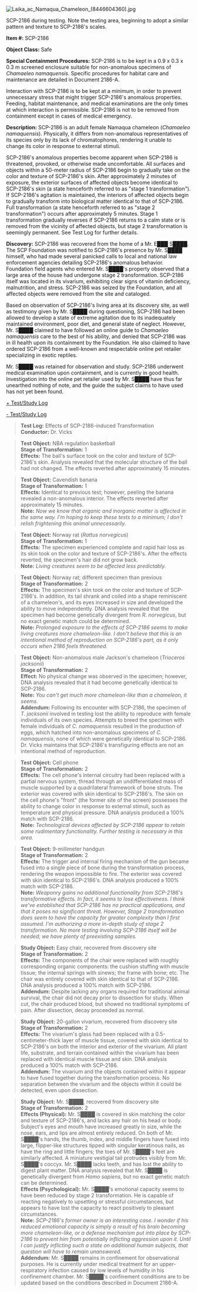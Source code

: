 ![Laika_ac_Namaqua_Chameleon_(8446604360).jpg](http://scp-wiki.wdfiles.com/local--files/scp-2186/Laika_ac_Namaqua_Chameleon_(8446604360).jpg)

SCP-2186 during testing. Note the testing area, beginning to adopt a similar pattern and texture to SCP-2186's scales.

**Item #:** SCP-2186

**Object Class:** Safe

**Special Containment Procedures:** SCP-2186 is to be kept in a 0.9 x 0.3 x 0.3 m screened enclosure suitable for non-anomalous specimens of _Chamaeleo namaquensis_. Specific procedures for habitat care and maintenance are detailed in Document 2186-A.

Interaction with SCP-2186 is to be kept at a minimum, in order to prevent unnecessary stress that might trigger SCP-2186's anomalous properties. Feeding, habitat maintenance, and medical examinations are the only times at which interaction is permissible. SCP-2186 is not to be removed from containment except in cases of medical emergency.

**Description:** SCP-2186 is an adult female Namaqua chameleon (_Chamaeleo namaquensis_). Physically, it differs from non-anomalous representatives of its species only by its lack of chromatophores, rendering it unable to change its color in response to external stimuli.

SCP-2186's anomalous properties become apparent when SCP-2186 is threatened, provoked, or otherwise made uncomfortable. All surfaces and objects within a 50-meter radius of SCP-2186 begin to gradually take on the color and texture of SCP-2186's skin. After approximately 2 minutes of exposure, the exterior surfaces of affected objects become identical to SCP-2186's skin (a state henceforth referred to as "stage 1 transformation"). If SCP-2186's agitation is maintained, the interiors of affected objects begin to gradually transform into biological matter identical to that of SCP-2186. Full transformation (a state henceforth referred to as "stage 2 transformation") occurs after approximately 5 minutes. Stage 1 transformation gradually reverses if SCP-2186 returns to a calm state or is removed from the vicinity of affected objects, but stage 2 transformation is seemingly permanent. See Test Log for further details.

**Discovery:** SCP-2186 was recovered from the home of a Mr. E███ S████. The SCP Foundation was notified to SCP-2186's presence by Mr. S████ himself, who had made several panicked calls to local and national law enforcement agencies detailing SCP-2186's anomalous behavior. Foundation field agents who entered Mr. S████'s property observed that a large area of the house had undergone stage 2 transformation. SCP-2186 itself was located in its vivarium, exhibiting clear signs of vitamin deficiency, malnutrition, and stress. SCP-2186 was seized by the Foundation, and all affected objects were removed from the site and cataloged.

Based on observation of SCP-2186's living area at its discovery site, as well as testimony given by Mr. S████ during questioning, SCP-2186 had been allowed to develop a state of extreme agitation due to its inadequately maintained environment, poor diet, and general state of neglect. However, Mr. S████ claimed to have followed an online guide to _Chamaeleo namaquensis_ care to the best of his ability, and denied that SCP-2186 was in ill health upon its containment by the Foundation. He also claimed to have ordered SCP-2186 from a well-known and respectable online pet retailer specializing in exotic reptiles.

Mr. S████ was retained for observation and study. SCP-2186 underwent medical examination upon containment, and is currently in good health. Investigation into the online pet retailer used by Mr. S████ have thus far unearthed nothing of note, and the guide the subject claims to have used has not yet been found.

[+ Test/Study Log](javascript:;)

[\- Test/Study Log](javascript:;)

> **Test Log:** Effects of SCP-2186-induced Transformation  
> **Conductor:** Dr. Vicks

> **Test Object:** NBA regulation basketball  
> **Stage of Transformation:** 1  
> **Effects:** The ball's surface took on the color and texture of SCP-2186's skin. Analysis revealed that the molecular structure of the ball had not changed. The effects reverted after approximately 15 minutes.

> **Test Object:** Cavendish banana  
> **Stage of Transformation:** 1  
> **Effects:** Identical to previous test; however, peeling the banana revealed a non-anomalous interior. The effects reverted after approximately 15 minutes.  
> **Note:** _Now we know that organic and inorganic matter is affected in the same way. I'm hoping to keep these tests to a minimum; I don't relish frightening this animal unnecessarily._

> **Test Object:** Norway rat (_Rattus norvegicus_)  
> **Stage of Transformation:** 1  
> **Effects:** The specimen experienced complete and rapid hair loss as its skin took on the color and texture of SCP-2186's. After the effects reverted, the specimen's hair did not grow back.  
> **Note:** _Living creatures seem to be affected less predictably._

> **Test Object:** Norway rat; different specimen than previous  
> **Stage of Transformation:** 2  
> **Effects:** The specimen's skin took on the color and texture of SCP-2186's. In addition, its tail shrank and coiled into a shape reminiscent of a chameleon's, and its eyes increased in size and developed the ability to move independently. DNA analysis revealed that the specimen had become genetically divergent from _R. norvegicus_, but no exact genetic match could be determined.  
> **Note:** _Prolonged exposure to the effects of SCP-2186 seems to make living creatures more chameleon-like. I don't believe that this is an intentional method of reproduction on SCP-2186's part, as it only occurs when 2186 feels threatened._

> **Test Object:** Non-anomalous male Jackson's chameleon (_Trioceros jacksonii_)  
> **Stage of Transformation:** 2  
> **Effect:** No physical change was observed in the specimen; however, DNA analysis revealed that it had become genetically identical to SCP-2186.  
> **Note:** _You can't get much more chameleon-like than a chameleon, it seems._  
> **Addendum:** Following its encounter with SCP-2186, the specimen of _T. jacksonii_ involved in testing lost the ability to reproduce with female individuals of its own species. Attempts to breed the specimen with female individuals of _C. namaquensis_ resulted in the production of eggs, which hatched into non-anomalous specimens of _C. namaquensis_, none of which were genetically identical to SCP-2186. Dr. Vicks maintains that SCP-2186's transfiguring effects are not an intentional method of reproduction.

> **Test Object:** Cell phone  
> **Stage of Transformation:** 2  
> **Effects:** The cell phone's internal circuitry had been replaced with a partial nervous system, thread through an undifferentiated mass of muscle supported by a quadrilateral framework of bone struts. The exterior was covered with skin identical to SCP-2186's. The skin on the cell phone's "front" (the former site of the screen) possesses the ability to change color in response to external stimuli, such as temperature and physical pressure. DNA analysis produced a 100% match with SCP-2186.  
> **Note:** _Technological devices affected by SCP-2186 appear to retain some rudimentary functionality. Further testing is necessary in this area._

> **Test Object:** 9-millimeter handgun  
> **Stage of Transformation:** 2  
> **Effects:** The trigger and internal firing mechanism of the gun became fused into a single piece of bone during the transformation process, rendering the weapon impossible to fire. The exterior was covered with skin identical to SCP-2186's. DNA analysis produced a 100% match with SCP-2186.  
> **Note:** _Weaponry gains no additional functionality from SCP-2186's transformative effects. In fact, it seems to lose effectiveness. I think we've established that SCP-2186 has no practical applications, and that it poses no significant threat. However, Stage 2 transformation does seem to have the capacity for greater complexity than I first assumed. I'm authorizing a more in-depth study of stage 2 transformation. No more testing involving SCP-2186 itself will be needed; we have plenty of preexisting samples._

> **Study Object:** Easy chair, recovered from discovery site  
> **Stage of Transformation:** 2  
> **Effects:** The components of the chair were replaced with roughly corresponding organic components: the cushion stuffing with muscle tissue; the internal springs with sinews; the frame with bone; etc. The chair was entirely covered with skin identical to that of SCP-2186. DNA analysis produced a 100% match with SCP-2186.  
> **Addendum:** Despite lacking any organs required for traditional animal survival, the chair did not decay prior to dissection for study. When cut, the chair produced blood, but showed no traditional symptoms of pain. After dissection, decay proceeded as normal.

> **Study Object:** 20-gallon vivarium, recovered from discovery site  
> **Stage of Transformation:** 2  
> **Effects:** The vivarium's glass had been replaced with a 0.5-centimeter-thick layer of muscle tissue, covered with skin identical to SCP-2186's on both the interior and exterior of the vivarium. All plant life, substrate, and terrain contained within the vivarium has been replaced with identical muscle tissue and skin. DNA analysis produced a 100% match with SCP-2186.  
> **Addendum:** The vivarium and the objects contained within it appear to have fused together during the transformation process. No separation between the vivarium and the objects within it could be detected, even upon dissection.

> **Study Object:** Mr. S████, recovered from discovery site  
> **Stage of Transformation:** 2  
> **Effects (Physical):** Mr. S████ is covered in skin matching the color and texture of SCP-2186's, and lacks any hair on his head or body. Subject's eyes and mouth have increased greatly in size, while the nose, ears, and lips are almost entirely reduced. On both of Mr. S████'s hands, the thumb, index, and middle fingers have fused into large, flipper-like structures tipped with singular keratinous nails, as have the ring and little fingers; the toes of Mr. S████'s feet are similarly affected. A miniature vestigial tail protrudes visibly from Mr. S████'s coccyx. Mr. S████ lacks teeth, and has lost the ability to digest plant matter. DNA analysis revealed that Mr. S████ is genetically divergent from _Homo sapiens_, but no exact genetic match can be determined.  
> **Effects (Psychological):** Mr. S████'s emotional capacity seems to have been reduced by stage 2 transformation. He is capable of reacting negatively to upsetting or stressful circumstances, but appears to have lost the capacity to react positively to pleasant circumstances.  
> **Note:** _SCP-2186's former owner is an interesting case. I wonder if his reduced emotional capacity is simply a result of his brain becoming more chameleon-like, or a defense mechanism put into place by SCP-2186 to prevent him from potentially inflicting aggression upon it. Until I can justify inflicting such a state on additional human subjects, that question will have to remain unanswered._  
> **Addendum:** Mr. S████ remains in confinement for observational purposes. He is currently under medical treatment for an upper-respiratory infection caused by low levels of humidity in his confinement chamber. Mr. S████'s confinement conditions are to be updated based on the conditions described in Document 2186-A.
